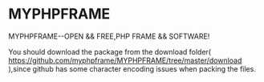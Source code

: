 MYPHPFRAME
==========

MYPHPFRAME--OPEN &amp;&amp; FREE,PHP FRAME &amp;&amp; SOFTWARE!

You should download the package from the download folder( https://github.com/myphpframe/MYPHPFRAME/tree/master/download ),since github has some character encoding issues when packing the files.
